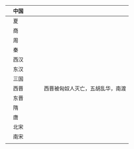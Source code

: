 
|     | 中国  |     |     |     |                  |
| --- | --- | --- | --- | --- | ---------------- |
|     | 夏   |     |     |     |                  |
|     | 商   |     |     |     |                  |
|     | 周   |     |     |     |                  |
|     | 秦   |     |     |     |                  |
|     | 西汉  |     |     |     |                  |
|     | 东汉  |     |     |     |                  |
|     | 三国  |     |     |     |                  |
|     | 西晋  |     |     |     | 西晋被匈奴人灭亡，五胡乱华，南渡 |
|     | 东晋  |     |     |     |                  |
|     | 隋   |     |     |     |                  |
|     | 唐   |     |     |     |                  |
|     | 北宋  |     |     |     |                  |
|     | 南宋  |     |     |     |                  |
|     |     |     |     |     |                  |
